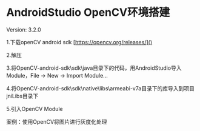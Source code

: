 # AndroidStudio OpenCV环境搭建
Version: 3.2.0

1.下载openCV android sdk [https://opencv.org/releases/]()

2.解压

3.将OpenCV-android-sdk\sdk\java目录下的代码，用AndroidStudio导入Module，File → New → Import Module...

4.将OpenCV-android-sdk\sdk\native\libs\armeabi-v7a目录下的库导入到项目jniLibs目录下

5.引入OpenCV Module

案例：使用OpenCV将图片进行灰度化处理